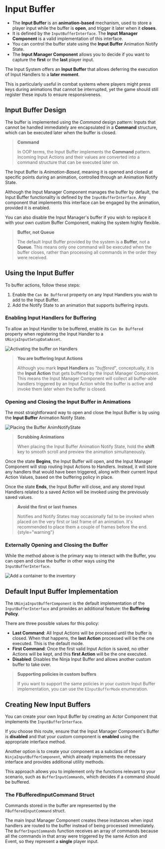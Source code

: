 # Input Buffer
<primary-label ref="input"/>
<secondary-label ref="advanced"/>

<tldr>
    <ul>
        <li>The <b>Input Buffer</b> is an <b>animation-based</b> mechanism, used to store a player input while the buffer is <b>open</b>, and trigger it later when it <b>closes</b>.</li>
        <li>It is defined by the <code>InputBufferInterface</code>. The <b>Input Manager Component</b> is a valid implementation of this interface.</li>
        <li>You can control the buffer state using the <b>Input Buffer</b> Animation Notify State.</li>
        <li>The <b>Input Manager Component</b> allows you to decide if you want to capture the <b>first</b> or the <b>last</b> player input.</li>
    </ul>
</tldr>

The Input System offers an **Input Buffer** that allows deferring the execution of Input Handlers to a **later moment**.

This is particularly useful in combat systems where players might press keys during animations that cannot be interrupted, 
yet the game should still register these inputs to ensure responsiveness.

## Input Buffer Design

The buffer is implemented using the _Command_ design pattern: Inputs that cannot be handled immediately are encapsulated 
in a **Command** structure, which can be executed later when the buffer is closed.

> **Command**
>
> In OOP terms, the Input Buffer implements the **Command** pattern. Incoming Input Actions and their values are 
> converted into a command structure that can be executed later on.

The Input Buffer is _Animation-Based_, meaning it is opened and closed at specific points during an animation, controlled 
through an Animation Notify State.

Although the Input Manager Component manages the buffer by default, the Input Buffer functionality is defined by the 
`InputBufferInterface`. Any component that implements this interface can be engaged by the animation, provided it is
enabled.

You can also disable the Input Manager's buffer if you wish to replace it with your own custom Buffer Component, 
making the system highly flexible.

> **Buffer, not Queue**
>
> The default Input Buffer provided by the system is a **Buffer**, not a **Queue**. This means only one command will be 
> executed when the buffer closes, rather than processing all commands in the order they were received.

## Using the Input Buffer

To buffer actions, follow these steps:

1. Enable the `Can Be Buffered` property on any Input Handlers you wish to add to the Input Buffer.
2. Add the Notify State to an animation that supports buffering inputs.

### Enabling Input Handlers for Buffering

To allow an Input Handler to be buffered, enable its `Can Be Buffered` property when registering the Input Handler to a 
`UNinjaInputSetupDataAsset`.

![Activating the buffer on Handlers](ipt_input_buffer_enable_handler.png "Activating the buffer on Handlers")

> **You are buffering Input Actions**
>
> Although you mark **Input Handlers** as "_buffered_", conceptually, it is the **Input Action** that gets buffered by 
> the Input Manager Component. This means the Input Manager Component will collect all buffer-able handlers triggered by 
> an Input Action while the buffer is active and invoke them later when the buffer is closed.

### Opening and Closing the Input Buffer in Animations

The most straightforward way to open and close the Input Buffer is by using the **Input Buffer** Animation Notify State. 

![Placing the Buffer AnimNotifyState](ipt_input_buffer_animation.gif "Placing the Buffer AnimNotifyState")

> **Scrubbing Animations**
>
> When placing the Input Buffer Animation Notify State, hold the **shift** key to smooth scroll and preview the animation 
> simultaneously.

Once the state **Begins**, the Input Buffer will open, and the Input Manager Component will stop routing Input Actions 
to Handlers. Instead, it will store any handlers that would have been triggered, along with their current Input Action 
Values, based on the buffering policy in place.

Once the state **Ends**, the Input Buffer will close, and any stored Input Handlers related to a saved Action will be 
invoked using the previously saved values.

> **Avoid the first or last frames**
>
> Notifies and Notify States may occasionally fail to be invoked when placed on the very first or last frame of an 
> animation. It's recommended to place them a couple of frames before the end.
{style="warning"}

### Externally Opening and Closing the Buffer

While the method above is the primary way to interact with the Buffer, you can open and close the buffer in other ways 
using the `InputBufferInterface`.

<tabs group="sample">
    <tab title="Blueprint" group-key="bp">
        <img src="ipt_input_buffer_blueprint.png" alt="Add a container to the inventory" thumbnail="true"/>
    </tab>
    <tab title="C++" group-key="cpp">
        <code-block lang="c++" src="ipt_use_input_buffer.h"/>
        <br/>
        <code-block lang="c++" src="ipt_use_input_buffer.cpp"/>
    </tab>
</tabs>

## Default Input Buffer Implementation

The `UNinjaInputBufferComponent` is the default implementation of the `InputBufferInterface` and provides an additional 
feature: the **Buffering Policy**.

There are three possible values for this policy:

- **Last Command**: All Input Actions will be processed until the buffer is closed. When that happens, the **last Action** processed will be the one executed. This is the default mode.
- **First Command**: Once the first valid Input Action is saved, no other Actions will be kept, and this **first Action** will be the one executed.
- **Disabled**: Disables the Ninja Input Buffer and allows another custom buffer to take over.

> **Supporting policies in custom buffers**
>
> If you want to support the same policies in your custom Input Buffer implementation, you can use the `EInputBufferMode` 
> enumeration.

## Creating New Input Buffers

You can create your own Input Buffer by creating an Actor Component that implements the `InputBufferInterface`.

If you choose this route, ensure that the Input Manager Component's Buffer is **disabled** and that your custom component 
is **enabled** using the appropriate interface method.

Another option is to create your component as a subclass of the `NinjaInputBufferComponent`, which already implements 
the necessary interface and provides additional utility methods.

This approach allows you to implement only the functions relevant to your scenario, such as `BufferInputCommands`, which 
decides if a command should be buffered.

### The FBufferedInputCommand Struct

Commands stored in the buffer are represented by the `FBufferedInputCommand` struct.

The main Input Manager Component creates these instances when input handlers are routed to the buffer instead of being 
processed immediately. The `BufferInputCommands` function receives an array of commands because all the commands in that 
array were triggered by the same Action and Event, so they represent a **single** player input.
